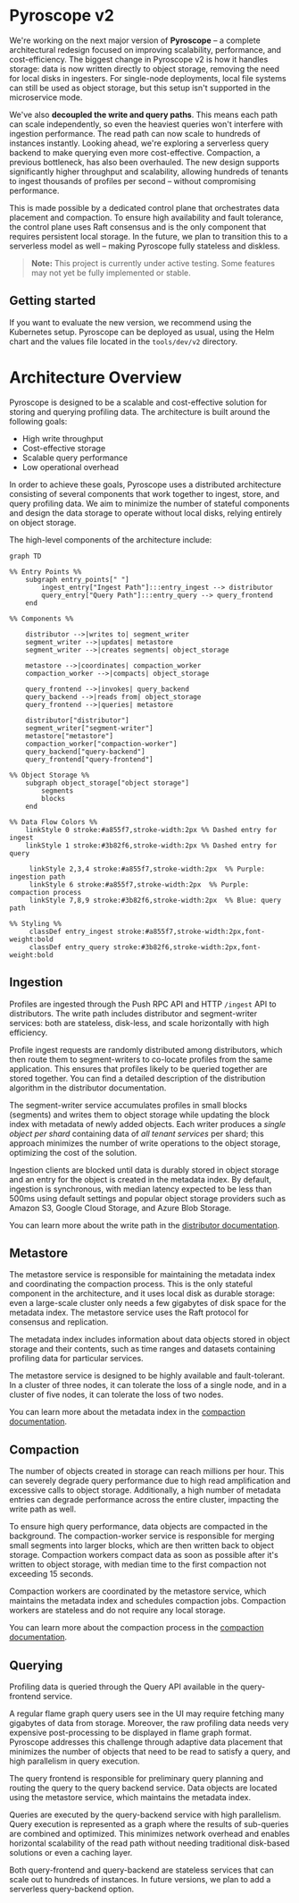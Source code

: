 # Pyroscope v2

We're working on the next major version of **Pyroscope** – a complete architectural redesign focused on improving
scalability, performance, and cost-efficiency. The biggest change in Pyroscope v2 is how it handles storage: data
is now written directly to object storage, removing the need for local disks in ingesters. For single-node
deployments, local file systems can still be used as object storage, but this setup isn't supported in the microservice 
mode.

We've also **decoupled the write and query paths**. This means each path can scale independently, so even the heaviest
queries won't interfere with ingestion performance. The read path can now scale to hundreds of instances instantly.
Looking ahead, we're exploring a serverless query backend to make querying even more cost-effective. Compaction,
a previous bottleneck, has also been overhauled. The new design supports significantly higher throughput and
scalability, allowing hundreds of tenants to ingest thousands of profiles per second – without compromising performance.

This is made possible by a dedicated control plane that orchestrates data placement and compaction. To ensure high
availability and fault tolerance, the control plane uses Raft consensus and is the only component that requires
persistent local storage. In the future, we plan to transition this to a serverless model as well – making Pyroscope 
fully stateless and diskless.

> **Note:** This project is currently under active testing. Some features may not yet be fully implemented or stable.

## Getting started

If you want to evaluate the new version, we recommend using the Kubernetes setup. Pyroscope can be deployed as usual,
using the Helm chart and the values file located in the `tools/dev/v2` directory.

# Architecture Overview

Pyroscope is designed to be a scalable and cost-effective solution for storing and querying profiling data.
The architecture is built around the following goals:
 - High write throughput
 - Cost-effective storage
 - Scalable query performance
 - Low operational overhead

In order to achieve these goals, Pyroscope uses a distributed architecture consisting of several components that work
together to ingest, store, and query profiling data. We aim to minimize the number of stateful components and design
the data storage to operate without local disks, relying entirely on object storage.

The high-level components of the architecture include:

```mermaid
graph TD

%% Entry Points %%
    subgraph entry_points[" "]
        ingest_entry["Ingest Path"]:::entry_ingest --> distributor
        query_entry["Query Path"]:::entry_query --> query_frontend
    end

%% Components %%

    distributor -->|writes to| segment_writer
    segment_writer -->|updates| metastore
    segment_writer -->|creates segments| object_storage

    metastore -->|coordinates| compaction_worker
    compaction_worker -->|compacts| object_storage

    query_frontend -->|invokes| query_backend
    query_backend -->|reads from| object_storage
    query_frontend -->|queries| metastore

    distributor["distributor"]
    segment_writer["segment-writer"]
    metastore["metastore"]
    compaction_worker["compaction-worker"]
    query_backend["query-backend"]
    query_frontend["query-frontend"]

%% Object Storage %%
    subgraph object_storage["object storage"]
        segments
        blocks
    end

%% Data Flow Colors %%
    linkStyle 0 stroke:#a855f7,stroke-width:2px %% Dashed entry for ingest
    linkStyle 1 stroke:#3b82f6,stroke-width:2px %% Dashed entry for query

     linkStyle 2,3,4 stroke:#a855f7,stroke-width:2px  %% Purple: ingestion path
     linkStyle 6 stroke:#a855f7,stroke-width:2px  %% Purple: compaction process
     linkStyle 7,8,9 stroke:#3b82f6,stroke-width:2px  %% Blue: query path

%% Styling %%
     classDef entry_ingest stroke:#a855f7,stroke-width:2px,font-weight:bold
     classDef entry_query stroke:#3b82f6,stroke-width:2px,font-weight:bold
```

## Ingestion

Profiles are ingested through the Push RPC API and HTTP `/ingest` API to distributors. The write path includes
distributor and segment-writer services: both are stateless, disk-less, and scale horizontally with high efficiency.

Profile ingest requests are randomly distributed among distributors, which then route them to segment-writers
to co-locate profiles from the same application. This ensures that profiles likely to be queried
together are stored together. You can find a detailed description of the distribution algorithm in the distributor documentation.

The segment-writer service accumulates profiles in small blocks (segments) and writes them to object storage while
updating the block index with metadata of newly added objects. Each writer produces a _single object per shard_
containing data of _all tenant services_ per shard; this approach minimizes the number of write operations to the
object storage, optimizing the cost of the solution.

Ingestion clients are blocked until data is durably stored in object storage and an entry for the object is
created in the metadata index. By default, ingestion is synchronous, with median latency expected to be
less than 500ms using default settings and popular object storage providers such as Amazon S3, Google Cloud Storage, and
Azure Blob Storage.

You can learn more about the write path in the [distributor documentation](../segmentwriter/client/distributor).

## Metastore

The metastore service is responsible for maintaining the metadata index and coordinating the compaction process.
This is the only stateful component in the architecture, and it uses local disk as durable storage: even a large-scale
cluster only needs a few gigabytes of disk space for the metadata index. The metastore service uses the Raft protocol
for consensus and replication.

The metadata index includes information about data objects stored in object storage and their contents, such
as time ranges and datasets containing profiling data for particular services.

The metastore service is designed to be highly available and fault-tolerant. In a cluster of three nodes, it can
tolerate the loss of a single node, and in a cluster of five nodes, it can tolerate the loss of two nodes.

You can learn more about the metadata index in the [compaction documentation](../metastore/index/README.md).

## Compaction

The number of objects created in storage can reach millions per hour. This can severely degrade query performance due
to high read amplification and excessive calls to object storage. Additionally, a high number of metadata entries can
degrade performance across the entire cluster, impacting the write path as well.

To ensure high query performance, data objects are compacted in the background. The compaction-worker service is
responsible for merging small segments into larger blocks, which are then written back to object storage. Compaction
workers compact data as soon as possible after it's written to object storage, with median time to the
first compaction not exceeding 15 seconds.

Compaction workers are coordinated by the metastore service, which maintains the metadata index and schedules compaction
jobs. Compaction workers are stateless and do not require any local storage.

You can learn more about the compaction process in the [compaction documentation](../metastore/compaction/README.md). 

## Querying

Profiling data is queried through the Query API available in the query-frontend service.

A regular flame graph query users see in the UI may require fetching many gigabytes of data from storage. Moreover, the
raw profiling data needs very expensive post-processing to be displayed in flame graph format. Pyroscope addresses
this challenge through adaptive data placement that minimizes the number of objects that need to be read to satisfy a
query, and high parallelism in query execution.

The query frontend is responsible for preliminary query planning and routing the query to the query backend service.
Data objects are located using the metastore service, which maintains the metadata index.

Queries are executed by the query-backend service with high parallelism. Query execution is represented as a graph
where the results of sub-queries are combined and optimized. This minimizes network overhead and enables horizontal
scalability of the read path without needing traditional disk-based solutions or even a caching layer.

Both query-frontend and query-backend are stateless services that can scale out to hundreds of instances.
In future versions, we plan to add a serverless query-backend option.
